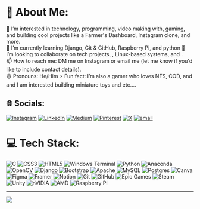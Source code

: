 # 💫 About Me:
👀 I’m interested in technology, programming, video making with, gaming, and building cool projects like a Farmer's Dashboard, Instagram clone, and more. <br>🌱 I’m currently learning Django, Git & GitHub, Raspberry Pi, and python 💞️ I’m looking to collaborate on tech projects, , Linux-based systems, and . <br>📫 How to reach me: DM me on Instagram or email me (let me know if you'd like to include contact details). <br>😄 Pronouns: He/Him ⚡ Fun fact: I’m also a gamer who loves NFS, COD, and and I am interested building miniature toys and etc....


## 🌐 Socials:
[![Instagram](https://img.shields.io/badge/Instagram-%23E4405F.svg?logo=Instagram&logoColor=white)](https://www.instagram.com/kavi_nix/) [![LinkedIn](https://img.shields.io/badge/LinkedIn-%230077B5.svg?logo=linkedin&logoColor=white)](//www.linkedin.com/in/kavin-k-4bab7a277/) [![Medium](https://img.shields.io/badge/Medium-12100E?logo=medium&logoColor=white)](https://medium.com/@kavinkanagaraj16) [![Pinterest](https://img.shields.io/badge/Pinterest-%23E60023.svg?logo=Pinterest&logoColor=white)](https://in.pinterest.com/kavinkanagaraj16/) [![X](https://img.shields.io/badge/X-black.svg?logo=X&logoColor=white)](https://x.com/kavinGreeks) [![email](https://img.shields.io/badge/Email-D14836?logo=gmail&logoColor=white)](mailto:kavinkanagaraj16@gmail.com) 

# 💻 Tech Stack:
![C](https://img.shields.io/badge/c-%2300599C.svg?style=for-the-badge&logo=c&logoColor=white)  ![CSS3](https://img.shields.io/badge/css3-%231572B6.svg?style=for-the-badge&logo=css3&logoColor=white) ![HTML5](https://img.shields.io/badge/html5-%23E34F26.svg?style=for-the-badge&logo=html5&logoColor=white) ![Windows Terminal](https://img.shields.io/badge/Windows%20Terminal-%234D4D4D.svg?style=for-the-badge&logo=windows-terminal&logoColor=white) ![Python](https://img.shields.io/badge/python-3670A0?style=for-the-badge&logo=python&logoColor=ffdd54) ![Anaconda](https://img.shields.io/badge/Anaconda-%2344A833.svg?style=for-the-badge&logo=anaconda&logoColor=white) ![OpenCV](https://img.shields.io/badge/opencv-%23white.svg?style=for-the-badge&logo=opencv&logoColor=white) ![Django](https://img.shields.io/badge/django-%23092E20.svg?style=for-the-badge&logo=django&logoColor=white) ![Bootstrap](https://img.shields.io/badge/bootstrap-%238511FA.svg?style=for-the-badge&logo=bootstrap&logoColor=white) ![Apache](https://img.shields.io/badge/apache-%23D42029.svg?style=for-the-badge&logo=apache&logoColor=white) ![MySQL](https://img.shields.io/badge/mysql-4479A1.svg?style=for-the-badge&logo=mysql&logoColor=white) ![Postgres](https://img.shields.io/badge/postgres-%23316192.svg?style=for-the-badge&logo=postgresql&logoColor=white) ![Canva](https://img.shields.io/badge/Canva-%2300C4CC.svg?style=for-the-badge&logo=Canva&logoColor=white) ![Figma](https://img.shields.io/badge/figma-%23F24E1E.svg?style=for-the-badge&logo=figma&logoColor=white) ![Framer](https://img.shields.io/badge/Framer-black?style=for-the-badge&logo=framer&logoColor=blue) ![Notion](https://img.shields.io/badge/Notion-%23000000.svg?style=for-the-badge&logo=notion&logoColor=white) ![Git](https://img.shields.io/badge/git-%23F05033.svg?style=for-the-badge&logo=git&logoColor=white) ![GitHub](https://img.shields.io/badge/github-%23121011.svg?style=for-the-badge&logo=github&logoColor=white) ![Epic Games](https://img.shields.io/badge/epicgames-%23313131.svg?style=for-the-badge&logo=epicgames&logoColor=white) ![Steam](https://img.shields.io/badge/steam-%23000000.svg?style=for-the-badge&logo=steam&logoColor=white) ![Unity](https://img.shields.io/badge/unity-%23000000.svg?style=for-the-badge&logo=unity&logoColor=white) ![nVIDIA](https://img.shields.io/badge/nVIDIA-%2376B900.svg?style=for-the-badge&logo=nVIDIA&logoColor=white) ![AMD](https://img.shields.io/badge/AMD-%23000000.svg?style=for-the-badge&logo=amd&logoColor=white) ![Raspberry Pi](https://img.shields.io/badge/-Raspberry_Pi-C51A4A?style=for-the-badge&logo=Raspberry-Pi)


---
[![](https://visitcount.itsvg.in/api?id=KavinsProjects&icon=0&color=0)](https://visitcount.itsvg.in)

<!-- Proudly created with GPRM ( https://gprm.itsvg.in ) -->
